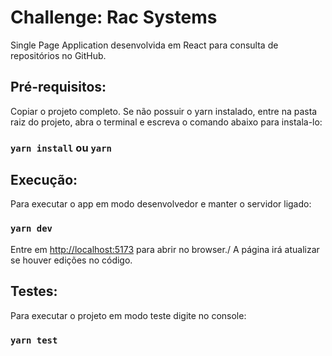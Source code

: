 # Challenge: Rac Systems

Single Page Application desenvolvida em React para consulta de repositórios no GitHub.

## Pré-requisitos:

Copiar o projeto completo.
Se não possuir o yarn instalado, entre na pasta raiz do projeto, abra o terminal e escreva o comando abaixo para instala-lo:

### `yarn install` ou `yarn`

## Execução:

Para executar o app em modo desenvolvedor e manter o servidor ligado:

### `yarn dev`

Entre em [http://localhost:5173](http://localhost:5173) para abrir no browser./
A página irá atualizar se houver edições no código.

## Testes:

Para executar o projeto em modo teste digite no console:

### `yarn test`

